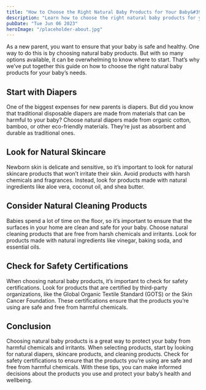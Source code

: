 ```yaml
---
title: "How to Choose the Right Natural Baby Products for Your Baby&#39;s Needs"
description: "Learn how to choose the right natural baby products for your baby&#39;s needs with our helpful guide. From diapers to skincare, we cover everything you need to know."
pubDate: "Tue Jun 06 2023"
heroImage: "/placeholder-about.jpg"
---
```


As a new parent, you want to ensure that your baby is safe and healthy. One way to do this is by choosing natural baby products. But with so many options available, it can be overwhelming to know where to start. That’s why we’ve put together this guide on how to choose the right natural baby products for your baby’s needs.

## Start with Diapers

One of the biggest expenses for new parents is diapers. But did you know that traditional disposable diapers are made from materials that can be harmful to your baby? Choose natural diapers made from organic cotton, bamboo, or other eco-friendly materials. They’re just as absorbent and durable as traditional ones.

## Look for Natural Skincare

Newborn skin is delicate and sensitive, so it’s important to look for natural skincare products that won’t irritate their skin. Avoid products with harsh chemicals and fragrances. Instead, look for products made with natural ingredients like aloe vera, coconut oil, and shea butter.

## Consider Natural Cleaning Products

Babies spend a lot of time on the floor, so it’s important to ensure that the surfaces in your home are clean and safe for your baby. Choose natural cleaning products that are free from harsh chemicals and irritants. Look for products made with natural ingredients like vinegar, baking soda, and essential oils.

## Check for Safety Certifications

When choosing natural baby products, it’s important to check for safety certifications. Look for products that are certified by third-party organizations, like the Global Organic Textile Standard (GOTS) or the Skin Cancer Foundation. These certifications ensure that the products you’re using are safe and free from harmful chemicals.

## Conclusion

Choosing natural baby products is a great way to protect your baby from harmful chemicals and irritants. When selecting products, start by looking for natural diapers, skincare products, and cleaning products. Check for safety certifications to ensure that the products you’re using are safe and free from harmful chemicals. With these tips, you can make informed decisions about the products you use and protect your baby’s health and wellbeing.